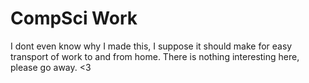 # CompSci Work
I dont even know why I made this, I suppose it should make for easy transport of work to and from home.
There is nothing interesting here, please go away. <3
